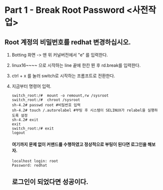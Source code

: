 # Part 1 - Break Root Password <사전작업>

## Root 계정의 비밀번호를 redhat 변경하십시오. 
1. Botting 화면 -> 맨 위 커널버전에서 "e" 를 입력한다.
2. linux16~~~~ 으로 시작하는 line 끝에 한칸 뛴 후 rd.break를 입력한다.
3. ctrl + x 를 눌러 switch로 시작하는 프롬프트로 전환한다.
4. 지금부터 명령어 입력.
   ```
   switch_root:/#  mount -o remount,rw /sysroot
   switch_root:/#  chroot /sysroot
   sh-4.2# passwd root #비밀번호 입력
   sh-4.2# touch /.autorelabel #부팅 후 시스템이 SELINUX가 relabel을 실행하도록 설정
   sh-4.2# exit
   exit
   switch_root:/# exit
   logout
   ```
   
   #### 여기까지 문제 없이 커맨드를 수행하였고 정상적으로 부팅이 된다면 로그인을 해보자.
   ```
   localhost login: root
   Password: redhat
   ```

   ## 로그인이 되었다면 성공이다.
